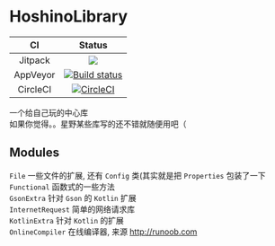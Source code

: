 # HoshinoLibrary
CI        |Status
:--------:|:-------:
Jitpack   |[![](https://jitpack.io/v/HoshinoTented/HoshinoLibrary.svg)](https://jitpack.io/#HoshinoTented/HoshinoLibrary)
AppVeyor  |[![Build status](https://ci.appveyor.com/api/projects/status/7jr67qny43crw6fl?svg=true)](https://ci.appveyor.com/project/HoshinoTented/HoshinoLibrary)
CircleCI  |[![CircleCI](https://circleci.com/gh/HoshinoTented/HoshinoLibrary.svg?style=svg)](https://circleci.com/gh/HoshinoTented/HoshinoLibrary)

一个给自己玩的中心库  
如果你觉得。。星野某些库写的还不错就随便用吧（  

## Modules
`File` 一些文件的扩展, 还有 `Config` 类\(其实就是把 `Properties` 包装了一下  
`Functional` 函数式的一些方法  
`GsonExtra` 针对 `Gson` 的 `Kotlin` 扩展  
`InternetRequest` 简单的网络请求库  
`KotlinExtra` 针对 `Kotlin` 的扩展  
`OnlineCompiler` 在线编译器, 来源 http://runoob.com 